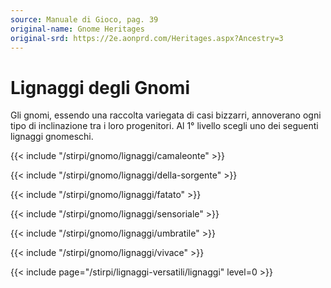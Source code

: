 ```yaml
---
source: Manuale di Gioco, pag. 39
original-name: Gnome Heritages
original-srd: https://2e.aonprd.com/Heritages.aspx?Ancestry=3
---
```


# Lignaggi degli Gnomi

Gli gnomi, essendo una raccolta variegata di casi bizzarri, annoverano ogni tipo
di inclinazione tra i loro progenitori. Al 1° livello scegli uno dei seguenti
lignaggi gnomeschi.

{{< include "/stirpi/gnomo/lignaggi/camaleonte" >}}

{{< include "/stirpi/gnomo/lignaggi/della-sorgente" >}}

{{< include "/stirpi/gnomo/lignaggi/fatato" >}}

{{< include "/stirpi/gnomo/lignaggi/sensoriale" >}}

{{< include "/stirpi/gnomo/lignaggi/umbratile" >}}

{{< include "/stirpi/gnomo/lignaggi/vivace" >}}

{{< include page="/stirpi/lignaggi-versatili/lignaggi" level=0 >}}
